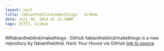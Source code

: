 ```yaml
---
layout: post
title: fabiantheblind/makethings · GitHub
date: July 26, 2014 at 11:38AM
tags: IFTTT, GitHub
---
```

##fabiantheblind/makethings · GitHub
fabiantheblind/makethings is a new repository by fabiantheblind. Hack Your House via GitHub
[link to source](http://ift.tt/1mP7wWk) 
